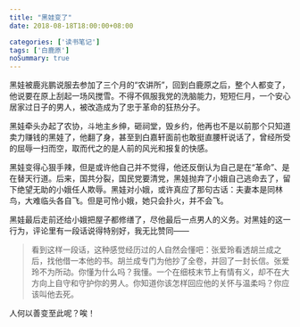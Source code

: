 ```yaml
---
title: "黑娃变了"
date: 2018-08-18T18:00:00+08:00

categories: ['读书笔记']
tags: ['白鹿原']
noSummary: true
---
```


黑娃被鹿兆鹏说服去参加了三个月的“农讲所”，回到白鹿原之后，整个人都变了，他说要在原上刮起一场风搅雪。不得不佩服我党的洗脑能力，短短仨月，一个安心居家过日子的男人，被改造成为了忠于革命的狂热分子。

黑娃牵头办起了农协，斗地主乡绅，砸祠堂，毁乡约，他再也不是以前那个只知道卖力赚钱的黑娃了，他翻了身，甚至到白嘉轩面前也敢挺直腰杆说话了，曾经所受的屈辱一扫而空，取而代之的是人前的风光和报复的快感。

黑娃变得心狠手辣，但是或许他自己并不觉得，他还反倒认为自己是在“革命”、是在替天行道。后来，国共分裂，国民党要清党，黑娃抛弃了小娥自己逃命去了，留下绝望无助的小娥任人欺辱。黑娃对小娥，或许真应了那句古话：夫妻本是同林鸟，大难临头各自飞。但是可怜小娥，她只会扑火，并不会飞。

黑娃最后走前还给小娥把屋子都修缮了，尽他最后一点男人的义务。对黑娃的这一行为，评论里有一段话说得特别好，我无比赞同——

> 看到这样一段话，这种感觉经历过的人自然会懂吧：张爱玲看透胡兰成之后，找他借一本他的书。胡兰成专门为他抄了全卷，并回了一封长信。张爱玲不为所动。你懂为什么吗？我懂。一个在细枝末节上有情有义，却不在大方向上自守和守护你的男人。你知道你该怎样回应他的关怀与温柔吗？你应该叫他去死。

人何以善变至此呢？唉！